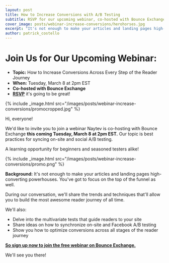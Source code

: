 ```yaml
---
layout: post
title: How to Increase Conversions with A/B Testing
subtitle: RSVP for our upcoming webinar, co-hosted with Bounce Exchange
cover_image: posts/webinar-increase-conversions/herohorses.jpg
excerpt: "It's not enough to make your articles and landing pages high-converting powerhouses."
author: patrick_costello
---
```


# Join Us for Our Upcoming Webinar:

* **Topic:** How to Increase Conversions Across Every Step of the Reader Journey  
* **When:** Tuesday, March 8 at 2pm EST  
* **Co-hosted with Bounce Exchange**  
* [**RSVP**](http://www.bounceexchange.com/webinars/increase-conversions-across-every-step-in-the-reader-journey.html) it's going to be great!

{% include _image.html src="/images/posts/webinar-increase-conversions/promocropped.jpg" %}

Hi, everyone! 

We'd like to invite you to join a webinar Naytev is co-hosting with Bounce Exchange **this coming Tuesday, March 8 at 2pm EST.** Our topic is best practices for syncing on-site and social A/B testing.

A learning opportunity for beginners and seasoned testers alike!

{% include _image.html src="/images/posts/webinar-increase-conversions/promo.png" %}

**Background:** It's not enough to make your articles and landing pages high-converting powerhouses. You've got to focus on the top of the funnel as well. 

During our conversation, we'll share the trends and techniques that'll allow you to build the most awesome reader journey of all time.

We'll also:
* Delve into the multivariate tests that guide readers to your site 
* Share ideas on how to synchronize on-site and Facebook A/B testing
* Show you how to optimize conversions across all stages of the reader journey


[**So sign up now to join the free webinar on Bounce Exchange.**](http://www.bounceexchange.com/webinars/increase-conversions-across-every-step-in-the-reader-journey.html)

We'll see you there!
